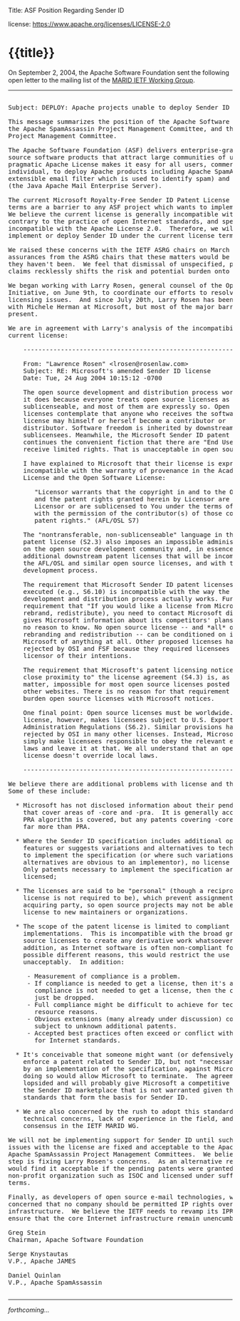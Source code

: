 Title: ASF Position Regarding Sender ID

license: https://www.apache.org/licenses/LICENSE-2.0

# {{title}}

On September 2, 2004, the Apache Software Foundation sent the following
open letter to the mailing list of the [MARID IETF Working
Group](http://www.ietf.org/html.charters/marid-charter.html).

----------

<pre>

Subject: DEPLOY: Apache projects unable to deploy Sender ID

This message summarizes the position of the Apache Software Foundation,
the Apache SpamAssassin Project Management Committee, and the Apache JAMES
Project Management Committee.

The Apache Software Foundation (ASF) delivers enterprise-grade, open
source software products that attract large communities of users.  The
pragmatic Apache License makes it easy for all users, commercial and
individual, to deploy Apache products including Apache SpamAssassin (an
extensible email filter which is used to identify spam) and Apache JAMES
(the Java Apache Mail Enterprise Server).

The current Microsoft Royalty-Free Sender ID Patent License Agreement
terms are a barrier to any ASF project which wants to implement Sender ID.
We believe the current license is generally incompatible with open source,
contrary to the practice of open Internet standards, and specifically
incompatible with the Apache License 2.0.  Therefore, we will not
implement or deploy Sender ID under the current license terms.

We raised these concerns with the IETF ASRG chairs on March 1st and we had
assurances from the ASRG chairs that these matters would be addressed, but
they haven't been.  We feel that dismissal of unspecified, pending, patent
claims recklessly shifts the risk and potential burden onto implementors.

We began working with Larry Rosen, general counsel of the Open Source
Initiative, on June 9th, to coordinate our efforts to resolve the patent
licensing issues.  And since July 20th, Larry Rosen has been negotiating
with Michele Herman at Microsoft, but most of the major barriers are still
present.

We are in agreement with Larry's analysis of the incompatibilities of the
current license:

    ------------------------------------------------------------------------

    From: "Lawrence Rosen" &lt;lrosen@rosenlaw.com&gt;
    Subject: RE: Microsoft's amended Sender ID license
    Date: Tue, 24 Aug 2004 10:15:12 -0700

    The open source development and distribution process works as well as
    it does because everyone treats open source licenses as
    sublicenseable, and most of them are expressly so. Open source
    licenses contemplate that anyone who receives the software under
    license may himself or herself become a contributor or
    distributor. Software freedom is inherited by downstream
    sublicensees. Meanwhile, the Microsoft Sender ID patent license
    continues the convenient fiction that there are "End Users" (S1.5) who
    receive limited rights. That is unacceptable in open source licenses.

    I have explained to Microsoft that their license is expressly
    incompatible with the warranty of provenance in the Academic Free
    License and the Open Software License:

       "Licensor warrants that the copyright in and to the Original Work
       and the patent rights granted herein by Licensor are owned by the
       Licensor or are sublicensed to You under the terms of this License
       with the permission of the contributor(s) of those copyrights and
       patent rights." (AFL/OSL S7)

    The "nontransferable, non-sublicenseable" language in their reciprocal
    patent license (S2.3) also imposes an impossible administrative burden
    on the open source development community and, in essence, creates
    additional downstream patent licenses that will be incompatible with
    the AFL/OSL and similar open source licenses, and with the open source
    development process.

    The requirement that Microsoft Sender ID patent licenses be formally
    executed (e.g., S6.10) is incompatible with the way the open source
    development and distribution process actually works. Furthermore, the
    requirement that "If you would like a license from Microsoft (e.g.,
    rebrand, redistribute), you need to contact Microsoft directly" (S2.2)
    gives Microsoft information about its competitors' plans that it has
    no reason to know. No open source license -- and *all* of them allow
    rebranding and redistribution -- can be conditioned on informing
    Microsoft of anything at all. Other proposed licenses have been
    rejected by OSI and FSF because they required licensees to notify the
    licensor of their intentions.

    The requirement that Microsoft's patent licensing notice be placed "in
    close proximity to" the license agreement (S4.3) is, as a practical
    matter, impossible for most open source licenses posted on the OSI or
    other websites. There is no reason for that requirement other than to
    burden open source licenses with Microsoft notices.

    One final point: Open source licenses must be worldwide. The Microsoft
    license, however, makes licensees subject to U.S. Export
    Administration Regulations (S6.2). Similar provisions have been
    rejected by OSI in many other licenses. Instead, Microsoft should
    simply make licensees responsible to obey the relevant export control
    laws and leave it at that. We all understand that an open source
    license doesn't override local laws.

    ------------------------------------------------------------------------

We believe there are additional problems with license and the process.
Some of these include:

  * Microsoft has not disclosed information about their pending patents
    that cover areas of -core and -pra.  It is generally accepted that the
    PRA algorithm is covered, but any patents covering -core could cover
    far more than PRA.

  * Where the Sender ID specification includes additional optional
    features or suggests variations and alternatives to techniques needed
    to implement the specification (or where such variations or
    alternatives are obvious to an implementor), no license is granted.
    Only patents necessary to implement the specification are clearly
    licensed;

  * The licenses are said to be "personal" (though a reciprocally granted
    license is not required to be), which prevent assignment to an
    acquiring party, so open source projects may not be able to transfer a
    license to new maintainers or organizations.

  * The scope of the patent license is limited to compliant
    implementations.  This is incompatible with the broad grant of open
    source licenses to create any derivative work whatsoever.  In
    addition, as Internet software is often non-compliant for many
    possible different reasons, this would restrict the use of Sender ID
    unacceptably.  In addition:

     - Measurement of compliance is a problem.
     - If compliance is needed to get a license, then it's a problem.  If
       compliance is not needed to get a license, then the clause should
       just be dropped.
     - Full compliance might be difficult to achieve for technical or
       resource reasons.
     - Obvious extensions (many already under discussion) could be
       subject to unknown additional patents.
     - Accepted best practices often exceed or conflict with compliance
       for Internet standards.

  * It's conceivable that someone might want (or defensively, need) to
    enforce a patent related to Sender ID, but not "necessarily infringed"
    by an implementation of the specification, against Microsoft, but
    doing so would allow Microsoft to terminate.  The agreement is
    lopsided and will probably give Microsoft a competitive advantage in
    the Sender ID marketplace that is not warranted given the open
    standards that form the basis for Sender ID.

  * We are also concerned by the rush to adopt this standard in spite of
    technical concerns, lack of experience in the field, and a lack of
    consensus in the IETF MARID WG.

We will not be implementing support for Sender ID until such time as the
issues with the license are fixed and acceptable to the Apache James and
Apache SpamAssassin Project Management Committees.  We believe the first
step is fixing Larry Rosen's concerns.  As an alternative resolution, we
would find it acceptable if the pending patents were granted to a
non-profit organization such as ISOC and licensed under sufficiently open
terms.

Finally, as developers of open source e-mail technologies, we are
concerned that no company should be permitted IP rights over core Internet
infrastructure.  We believe the IETF needs to revamp its IPR policies to
ensure that the core Internet infrastructure remain unencumbered.

Greg Stein
Chairman, Apache Software Foundation

Serge Knystautas
V.P., Apache JAMES

Daniel Quinlan
V.P., Apache SpamAssassin

</pre>
 
----------
*forthcoming...* 
